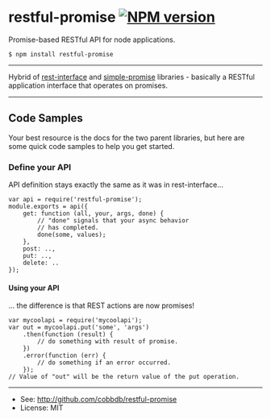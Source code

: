 # restful-promise [![NPM version](https://badge.fury.io/js/simple-promise.svg)](http://badge.fury.io/js/restful-promise)

Promise-based RESTful API for node applications.

    $ npm install restful-promise

-------------
Hybrid of [rest-interface](https://github.com/cobbdb/rest-interface) and [simple-promise](https://github.com/cobbdb/simple-promise) libraries - basically a RESTful application interface that operates on promises.

-------------
## Code Samples
Your best resource is the docs for the two parent libraries, but here are some quick code samples to help you get started.

### Define your API
API definition stays exactly the same as it was in rest-interface...

    var api = require('restful-promise');
    module.exports = api({
        get: function (all, your, args, done) {
            // "done" signals that your async behavior
            // has completed.
            done(some, values);
        },
        post: ..,
        put: ..,
        delete: ..
    });

#### Using your API
... the difference is that REST actions are now promises!

    var mycoolapi = require('mycoolapi');
    var out = mycoolapi.put('some', 'args')
        .then(function (result) {
            // do something with result of promise.
        })
        .error(function (err) {
            // do something if an error occurred.
        });
    // Value of "out" will be the return value of the put operation.

---------
* See: http://github.com/cobbdb/restful-promise
* License: MIT
